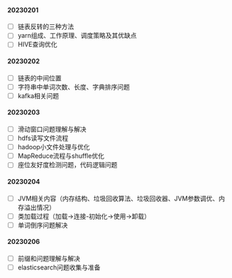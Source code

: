 #### 20230201

- [ ] 链表反转的三种方法
- [ ] yarn组成、工作原理、调度策略及其优缺点
- [ ] HIVE查询优化

#### 20230202

- [ ] 链表的中间位置
- [ ] 字符串中单词次数、长度、字典排序问题
- [ ] kafka相关问题

#### 20230203

- [ ] 滑动窗口问题理解与解决
- [ ] hdfs读写文件流程
- [ ] hadoop小文件处理与优化
- [ ] MapReduce流程与shuffle优化
- [ ] 座位友好度检测问题，代码逻辑问题

#### 20230204

- [ ] JVM相关内容（内存结构、垃圾回收算法、垃圾回收器、JVM参数调优、内存溢出情况）
- [ ] 类加载过程（加载->连接-初始化->使用->卸载）
- [ ] 单词倒序问题解决

#### 20230206

- [ ] 前缀和问题理解与解决
- [ ] elasticsearch问题收集与准备